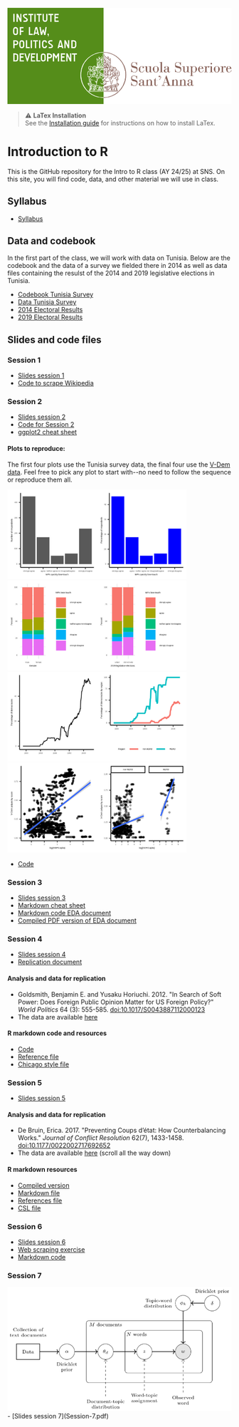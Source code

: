 ![](dirpolis_logo_eng.png)


> ⚠️ **LaTex Installation**  
> See the [Installation guide](LaTex.md) for instructions on how to install LaTex.


# Introduction to R
This is the GitHub repository for the Intro to R class (AY 24/25) at SNS. On this site, you will find code, data, and other material we will use in class.
## Syllabus
- [Syllabus](Intro_to_R_Syllabus.pdf)
## Data and codebook
In the first part of the class, we will work with data on Tunisia. Below are the codebook and the data of a survey we fielded there in 2014 as well as data files containing the resulst of the 2014 and 2019 legislative elections in Tunisia. 
- [Codebook Tunisia Survey](Codebook-TUN-Survey.pdf)
- [Data Tunisia Survey](tunisia_survey.csv)
- [2014 Electoral Results](res2014.csv)
- [2019 Electoral Results](res2019.csv)
## Slides and code files
### Session 1
- [Slides session 1](Session-1.pdf)
- [Code to scrape Wikipedia](Scrape-Wikipedia.R)
### Session 2
- [Slides session 2](Session-2.pdf)
- [Code for Session 2](Session-2-code.R)
- [ggplot2 cheat sheet](https://github.com/rstudio/cheatsheets/blob/main/data-visualization.pdf)
#### Plots to reproduce:

The first four plots use the Tunisia survey data, the final four use the [V-Dem data](https://github.com/vdeminstitute/vdemdata). Feel free to pick any plot to start with--no need to follow the sequence or reproduce them all. 

<img src="MPs_lose_touch.jpg" style="width:40%;"/><img src="MPs_lose_touch_perc.jpg" style="width:40%;"/>
<img src="MPs_lose_touch_gender.jpg" style="width:40%;"/><img src="MPs_lose_touch_voted.jpg" style="width:40%;"/>
<img src="Perc_dem.jpg" style="width:40%;"/><img src="Perc_dem_reg.jpg" style="width:40%;"/>
<img src="Dem_dev.jpg" style="width:40%;"/><img src="Dem_dev_reg.jpg" style="width:40%;"/>

- [Code](plot_code.R)
  
### Session 3
- [Slides session 3](Session-3.pdf)
- [Markdown cheat sheet](https://github.com/rstudio/cheatsheets/raw/main/rmarkdown-2.0.pdf)
- [Markdown code EDA document](EDA.Rmd)
- [Compiled PDF version of EDA document](EDA.pdf)

### Session 4
- [Slides session 4](Session-4.pdf)
- [Replication document](Replication1.pdf)

#### Analysis and data for replication
-  Goldsmith, Benjamin E. and Yusaku Horiuchi. 2012. "In Search of Soft Power: Does Foreign Public Opinion Matter for US Foreign Policy?" *World Politics* 64 (3): 555-585. [doi:10.1017/S0043887112000123](https://www.cambridge.org/core/journals/world-politics/article/in-search-of-soft-power-does-foreign-public-opinion-matter-for-us-foreign-policy/0C9DB5A0FB1EF43767932DE4E2C4DCEF)
-  The data are available [here](https://github.com/joshuaalley/cross-sectional-ols)

#### R markdown code and resources
- [Code](Replication1.Rmd)
- [Reference file](references.bib)
- [Chicago style file](chicago-author-date.csl)


### Session 5
- [Slides session 5](Session-5.pdf)

#### Analysis and data for replication
- De Bruin, Erica. 2017. "Preventing Coups d’état: How Counterbalancing Works." *Journal of Conflict Resolution* 62(7), 1433-1458. [doi:10.1177/0022002717692652](https://doi.org/10.1177/0022002717692652)
- The data are available [here](https://doi.org/10.1177/0022002717692652) (scroll all the way down)

#### R markdown resources
- [Compiled version](Replication2.pdf)
- [Markdown file](Replication.Rmd)
- [References file](references.bib)
- [CSL file](chicago-author-date.csl)

  
### Session 6
- [Slides session 6](Session-6.pdf)
- [Web scraping exercise](Scraping.pdf)
- [Markdown code](Scraping.Rmd)

### Session 7
<img src="LDA.svg" alt="LDA Diagram" width="800"/>
- [Slides session 7](Session-7.pdf)

